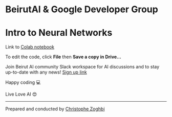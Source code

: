# BeirutAI & Google Developer Group
# Intro to Neural Networks

Link to [Colab notebook](https://colab.research.google.com/drive/13Owz18-MCjbJNkeSXlWNUUl4E3OwweBl)

To edit the code, click **File** then **Save a copy in Drive…** <br />

Join Beirut AI community Slack workspace for AI discussions and to stay up-to-date with any news! [Sign up link](https://join.slack.com/t/beirutai/shared_invite/enQtNzAxNTg2MjQ0MjczLWQwYzNkMmRlNjEyYTQ1OTU4YzFkOWRmMTE5YWY0NDMxM2I4YzYwZGJkMmJmZWVmNzQxNGJiZGMzZWNjYTNlOTU)

Happy coding 💻 <br />

Live Love AI 😍

---
Prepared and conducted by [Christophe Zoghbi](https://www.linkedin.com/in/christophezoghbi/) 